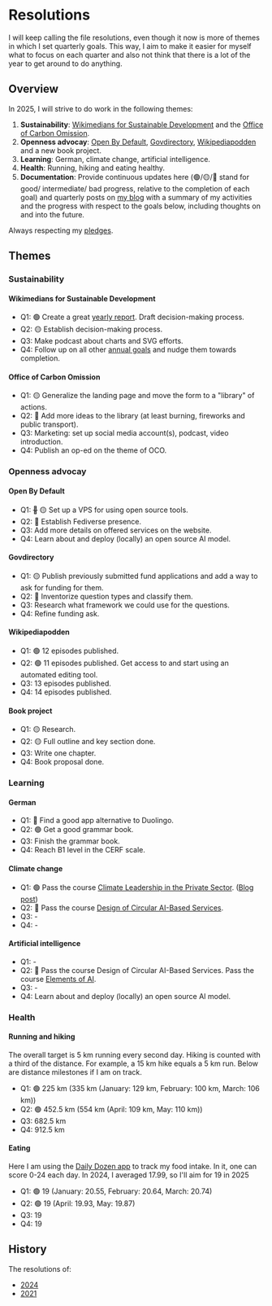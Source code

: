 # Resolutions

I will keep calling the file resolutions, even though it now is more of themes in which I set quarterly goals.
This way, I aim to make it easier for myself what to focus on each quarter and also not think that there is a lot of the year to get around to do anything.

## Overview

In 2025, I will strive to do work in the following themes:

1. **Sustainability**: [Wikimedians for Sustainable Development](https://meta.wikimedia.org/wiki/Wikimedians_for_Sustainable_Development) and the [Office of Carbon Omission](https://carbonomission.org/).
1. **Openness advocay**: [Open By Default](https://openbydefault.se), [Govdirectory](https://govdirectory.org), [Wikipediapodden](https://wikipediapodden.se) and a new book project.
1. **Learning**: German, climate change, artificial intelligence.
1. **Health**: Running, hiking and eating healthy.
1. **Documentation**: Provide continuous updates here (🟢/🟡/🔴 stand for good/ intermediate/ bad progress, relative to the completion of each goal) and quarterly posts on [my blog](https://ainali.com) with a summary of my activities and the progress with respect to the goals below, including thoughts on and into the future.

Always respecting my [pledges](https://github.com/Ainali/pledges).

## Themes

### Sustainability

#### Wikimedians for Sustainable Development

* Q1: 🟢 Create a great [yearly report](https://meta.wikimedia.org/wiki/Wikimedians_for_Sustainable_Development/Reports/2024). Draft decision-making process.
* Q2: 🟡 Establish decision-making process.
* Q3: Make podcast about charts and SVG efforts.
* Q4: Follow up on all other [annual goals](https://meta.wikimedia.org/wiki/Wikimedians_for_Sustainable_Development/Annual_plan_2025) and nudge them towards completion.

#### Office of Carbon Omission

* Q1: 🟡 Generalize the landing page and move the form to a "library" of actions.
* Q2: 🔴 Add more ideas to the library (at least burning, fireworks and public transport).
* Q3: Marketing: set up social media account(s), podcast, video introduction.
* Q4: Publish an op-ed on the theme of OCO.

### Openness advocay

#### Open By Default

* Q1: ~~🔴~~ 🟡 Set up a VPS for using open source tools.
* Q2: 🔴 Establish Fediverse presence.
* Q3: Add more details on offered services on the website.
* Q4: Learn about and deploy (locally) an open source AI model.

#### Govdirectory

* Q1: 🟡 Publish previously submitted fund applications and add a way to ask for funding for them.
* Q2: 🔴 Inventorize question types and classify them.
* Q3: Research what framework we could use for the questions.
* Q4: Refine funding ask.

#### Wikipediapodden

* Q1: 🟢 12 episodes published.
* Q2: 🟢 11 episodes published. Get access to and start using an automated editing tool.
* Q3: 13 episodes published.
* Q4: 14 episodes published.

#### Book project

* Q1: 🟡 Research.
* Q2: 🟡 Full outline and key section done.
* Q3: Write one chapter.
* Q4: Book proposal done.

### Learning

#### German

* Q1: 🔴 Find a good app alternative to Duolingo.
* Q2: 🟢 Get a good grammar book.
* Q3: Finish the grammar book.
* Q4: Reach B1 level in the CERF scale.

#### Climate change

* Q1: 🟢 Pass the course [Climate Leadership in the Private Sector](https://www.uu.se/en/study/course?query=1GV303). ([Blog post](https://ainali.com/2025/course-in-climate-leadership-in-the-private-sector/))
* Q2: 🔴 Pass the course [Design of Circular AI-Based Services](https://www.hh.se/english/education/courses/design-of-circular-ai-based-services.html).
* Q3: -
* Q4: -

#### Artificial intelligence

* Q1: -
* Q2: 🔴 Pass the course Design of Circular AI-Based Services. Pass the course [Elements of AI](https://liu.se/utbildning/kurs/ete318).
* Q3: -
* Q4: Learn about and deploy (locally) an open source AI model.

### Health

#### Running and hiking

The overall target is 5 km running every second day.
Hiking is counted with a third of the distance.
For example, a 15 km hike equals a 5 km run.
Below are distance milestones if I am on track.

* Q1: 🟢 225 km (335 km (January: 129 km, February: 100 km, March: 106 km))
* Q2: 🟢 452.5 km (554 km (April: 109 km, May: 110 km))
* Q3: 682.5 km
* Q4: 912.5 km

#### Eating

Here I am using the [Daily Dozen app](https://play.google.com/store/apps/details?id=org.nutritionfacts.dailydozen) to track my food intake.
In it, one can score 0-24 each day.
In 2024, I averaged 17.99, so I'll aim for 19 in 2025

* Q1: 🟢 19 (January: 20.55, February: 20.64, March: 20.74)
* Q2: 🟢 19 (April: 19.93, May: 19.87)
* Q3: 19
* Q4: 19

## History

The resolutions of:

* [2024](2024.md)
* [2021](2021.md)
